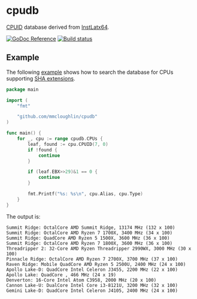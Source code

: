 # cpudb

[CPUID](https://en.wikipedia.org/wiki/CPUID) database derived from [InstLatx64](http://instlatx64.atw.hu).

[![GoDoc Reference](http://img.shields.io/badge/godoc-reference-5272B4.svg?style=flat-square)](http://godoc.org/github.com/mmcloughlin/cpudb)
[![Build status](https://img.shields.io/travis/mmcloughlin/cpudb.svg?style=flat-square)](https://travis-ci.org/mmcloughlin/cpudb)

## Example

The following [example](example/sha.go) shows how to search the database for CPUs supporting [SHA extensions](https://en.wikipedia.org/wiki/Intel_SHA_extensions).

[embedmd]:# (example/sha.go)
```go
package main

import (
	"fmt"

	"github.com/mmcloughlin/cpudb"
)

func main() {
	for _, cpu := range cpudb.CPUs {
		leaf, found := cpu.CPUID(7, 0)
		if !found {
			continue
		}

		if (leaf.EBX>>29)&1 == 0 {
			continue
		}

		fmt.Printf("%s: %s\n", cpu.Alias, cpu.Type)
	}
}
```

The output is:

[embedmd]:# (example/sha.out)
```out
Summit Ridge: OctalCore AMD Summit Ridge, 13174 MHz (132 x 100)
Summit Ridge: OctalCore AMD Ryzen 7 1700X, 3400 MHz (34 x 100)
Summit Ridge: QuadCore AMD Ryzen 5 1500X, 3600 MHz (36 x 100)
Summit Ridge: OctalCore AMD Ryzen 7 1800X, 3600 MHz (36 x 100)
Threadripper 2: 32-Core AMD Ryzen Threadripper 2990WX, 3000 MHz (30 x 100)
Pinnacle Ridge: OctalCore AMD Ryzen 7 2700X, 3700 MHz (37 x 100)
Raven Ridge: Mobile QuadCore AMD Ryzen 5 2500U, 2400 MHz (24 x 100)
Apollo Lake-D: QuadCore Intel Celeron J3455, 2200 MHz (22 x 100)
Apollo Lake: QuadCore , 466 MHz (24 x 19)
Denverton: 16-Core Intel Atom C3958, 2000 MHz (20 x 100)
Cannon Lake-U: DualCore Intel Core i3-8121U, 3200 MHz (32 x 100)
Gemini Lake-D: QuadCore Intel Celeron J4105, 2400 MHz (24 x 100)
```
